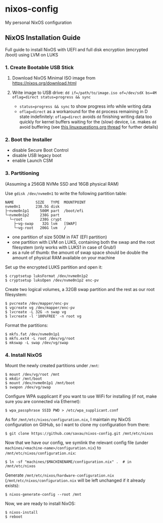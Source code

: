 # nixos-config
My personal NixOS configuration


## NixOS Installation Guide
Full guide to install NixOS with UEFI and full disk encryption (encrypted /boot) using LVM on LUKS

### 1. Create Bootable USB Stick

1. Download NixOS Minimal ISO image from https://nixos.org/download.html

2. Write image to USB drive:
    ```dd if=/path/to/image.iso of=/dev/sdX bs=4M oflag=direct status=progress && sync```
    
    - `status=progress && sync` to show progress info while writing data
    - `oflag=direct` as a workaround for the `dd` process remaining in D state indefinitely: `oflag=direct` avoids `dd` finishing writing data too quickly for kernel buffers waiting for the (slow) device, i.e. makes `dd` avoid buffering (see [this linuxquestions.org thread](https://www.linuxquestions.org/questions/slackware-14/dd-and-status%3Dprogress-4175581355/#post5555338) for further details)

### 2. Boot the Installer

- disable Secure Boot Control
- disable USB legacy boot
- enable Launch CSM

### 3. Partitioning
(Assuming a 256GB NVMe SSD and 16GB physical RAM)

Use `gdisk /dev/nvme0n1` to write the following partition table:
```
NAME          SIZE   TYPE  MOUNTPOINT
nvme0n1       238.5G disk
├─nvme0n1p1     500M part  /boot/efi
└─nvme0n1p2     238G part
  └─root        238G crypt
    ├─vg-swap    32G lvm   [SWAP]
    └─vg-root   206G lvm   /
```

- one partition of size 500M in FAT (EFI partition)
- one partition with LVM on LUKS, containing both the swap and the root filesystem (only works with LUKS1 in case of Grub!)
- as a rule of thumb: the amount of swap space should be double the amount of physical RAM available on your machine

Set up the encrypted LUKS partition and open it:
```
$ cryptsetup luksFormat /dev/nvme0n1p2
$ cryptsetup luksOpen /dev/nvme0n1p2 enc-pv
```

Create two logical volumes, a 32GB swap partition and the rest as our root filesystem:
```
$ pvcreate /dev/mapper/enc-pv
$ vgcreate vg /dev/mapper/enc-pv
$ lvcreate -L 32G -n swap vg
$ lvcreate -l '100%FREE' -n root vg
```

Format the partitions:
```
$ mkfs.fat /dev/nvme0n1p1
$ mkfs.ext4 -L root /dev/vg/root
$ mkswap -L swap /dev/vg/swap
```

### 4. Install NixOS

Mount the newly created partitions under `/mnt`:
```
$ mount /dev/vg/root /mnt
$ mkdir /mnt/boot
$ mount /dev/nvme0n1p1 /mnt/boot
$ swapon /dev/vg/swap
```

Configure WPA supplicant if you want to use WiFi for installing (if not, make sure you are connected via Ethernet):
```
$ wpa_passphrase SSID PWD > /etc/wpa_supplicant.conf
```

As for `/mnt/etc/nixos/configuration.nix`, I maintain my NixOS configuration on GitHub, so I want to clone my configuration from there:
```
$ git clone https://github.com/savau/nixos-config.git /mnt/etc/nixos
```

Now that we have our config, we symlink the relevant config file (under `machines/<machine-name>/configuration.nix`) to `/mnt/etc/nixos/configuration.nix`:
```
$ ln -sf "machines/$MACHINENAME/configuration.nix" .  # in /mnt/etc/nixos
```

Generate `/mnt/etc/nixos/hardware-configuration.nix` (`/mnt/etc/nixos/configuration.nix` will be left unchanged if it already exists):
```
$ nixos-generate-config --root /mnt
```

Now, we are ready to install NixOS:
```
$ nixos-install
$ reboot
```
